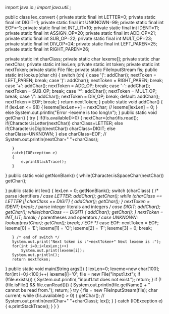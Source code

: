 import java.io.*;
import java.util.*;

public class lex_convert
{
   private static final int LETTER=0;
   private static final int DIGIT=1;
   private static final int UNKNOWN=99;
   private static final int EOF=-1;
   private static final int INT_LIT=10;
   private static final int IDENT=11;
   private static final int ASSIGN_OP=20;
   private static final int ADD_OP=21;
   private static final int SUB_OP=22;
   private static final int MULT_OP=23;
   private static final int DIV_OP=24;
   private static final int LEFT_PAREN=25;
   private static final int RIGHT_PAREN=26;


   private static int charClass;
   private static char lexeme[];
   private static char nextChar;
   private static int lexLen;
   private static int token;
   private static int nextToken;
   private static File file;
   private static FileInputStream fis;
   public static int lookup(char ch)
   {
       switch (ch)
       {
        case '(':
            addChar();
            nextToken = LEFT_PAREN;
            break;
        case ')':
            addChar();
            nextToken = RIGHT_PAREN;
            break;
        case '+':
            addChar();
            nextToken = ADD_OP;
            break;
        case '-':
            addChar();
            nextToken = SUB_OP;
            break;
        case '*':
            addChar();
            nextToken = MULT_OP;
            break;
        case '/':
            addChar();
            nextToken = DIV_OP;
            break;
        default:
            addChar();
            nextToken = EOF;
            break;
       }
       return nextToken;
   }
   public static void addChar()
   {
        if (lexLen <= 98)
        {
            lexeme[lexLen++] = nextChar;
           // lexeme[lexLen] = 0;
        }
        else
           System.out.println("Error -lexeme is too long\n");
   }
   public static void getChar()
   {
       try
       {
       if(fis.available()>0)
       {
           nextChar=(char)fis.read();
           if(Character.isLetter(nextChar))
               charClass=LETTER;
           else if(Character.isDigit(nextChar))
               charClass=DIGIT;
           else
               charClass=UNKNOWN;
       }
       else
           charClass=EOF;
   //   System.out.println(nextChar+" "+charClass);
          
       }
       catch(IOException e)
       {
           e.printStackTrace();
       }
   }
   public static void getNonBlank()
   {
       while(Character.isSpaceChar(nextChar))
           getChar();
      
   }
   public static int lex()
   {
       lexLen = 0;
        getNonBlank();
        switch (charClass)
        {
        /* parse identifiers */
            case LETTER:
                addChar();
                getChar();
                while (charClass == LETTER || charClass == DIGIT)
                {
                   addChar();
                   getChar();
               }
                nextToken = IDENT;
                break;
                /* parse integer literals and integers */
            case DIGIT:
                addChar();
                getChar();
               while(charClass == DIGIT)
               {
                    addChar();
                    getChar();
               }
               nextToken = INT_LIT;
               break;
            /* parentheses and operators */
            case UNKNOWN:
                lookup(nextChar);
                getChar();
                break;
           /* EOF */
            case EOF:
                nextToken = EOF;
               lexeme[0] = 'E';
               lexeme[1] = 'O';
               lexeme[2] = 'F';
               lexeme[3] = 0;
               break;

       } /* end of switch */
       System.out.print("Next token is :"+nextToken+" Next lexeme is :");
       for(int i=0;i<lexLen;i++)
           System.out.print(lexeme[i]);
       System.out.println();
       return nextToken;
   }
   public static void main(String args[])
   {
       lexLen=0;
       lexeme=new char[100];
       for(int i=0;i<100;i++)
           lexeme[i]='0';
       file = new File("input1.txt");
       if (!file.exists())
       {
             System.out.println( "input1.txt does not exist.");
             return;
       }
       if (!(file.isFile() && file.canRead()))
       {
             System.out.println(file.getName() + " cannot be read from.");
             return;
       }
       try
       {
             fis = new FileInputStream(file);
             char current;
             while (fis.available() > 0)
             {
                 getChar();
             //   System.out.println(nextChar+" "+charClass);
               lex();
           }
       }
       catch (IOException e)
       {
             e.printStackTrace();
       }
   }
}
